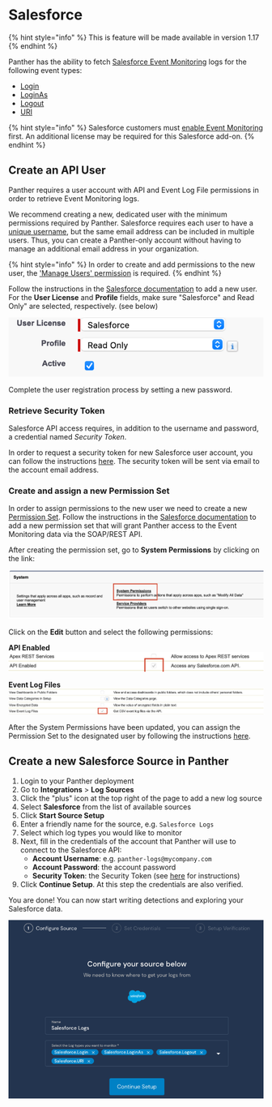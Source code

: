 # Salesforce

{% hint style="info" %}
This is feature will be made available in version 1.17
{% endhint %}

Panther has the ability to fetch [Salesforce Event Monitoring](https://trailhead.salesforce.com/content/learn/modules/event_monitoring/event_monitoring_intro) logs for the following event types:

* [Login](https://developer.salesforce.com/docs/atlas.en-us.api.meta/api/sforce_api_objects_eventlogfile_login.htm)
* [LoginAs](https://developer.salesforce.com/docs/atlas.en-us.api.meta/api/sforce_api_objects_eventlogfile_loginas.htm)
* [Logout](https://developer.salesforce.com/docs/atlas.en-us.api.meta/api/sforce_api_objects_eventlogfile_logout.htm)
* [URI](https://developer.salesforce.com/docs/atlas.en-us.api.meta/api/sforce_api_objects_eventlogfile_uri.htm)

{% hint style="info" %}
Salesforce customers must [enable Event Monitoring](https://help.salesforce.com/articleView?id=000339868\&type=1\&mode=1) first. An additional license may be required for this Salesforce add-on.
{% endhint %}

## Create an API User

Panther requires a user account with API and Event Log File permissions in order to retrieve Event Monitoring logs.

We recommend creating a new, dedicated user with the minimum permissions required by Panther. Salesforce requires each user to have a [unique username](https://help.salesforce.com/articleView?id=sf.basics_intro_usernames_passwords.htm\&type=5), but the same email address can be included in multiple users. Thus, you can create a Panther-only account without having to manage an additional email address in your organization.

{% hint style="info" %}
In order to create and add permissions to the new user, the ['Manage Users' permission](https://help.salesforce.com/articleView?id=000324398\&type=1\&mode=1) is required.
{% endhint %}

Follow the instructions in the [Salesforce documentation](https://help.salesforce.com/articleView?id=sf.adding_new_users.htm\&type=5) to add a new user. For the **User License** and **Profile** fields, make sure "Salesforce" and Read Only" are selected, respectively. (see below)

![User License and Profile](../../../../.gitbook/assets/create-user-profile.png)

Complete the user registration process by setting a new password.

### Retrieve Security Token <a href="retrieve-security-token" id="retrieve-security-token"></a>

Salesforce API access requires, in addition to the username and password, a credential named _Security Token_.

In order to request a security token for new Salesforce user account, you can follow the instructions [here](https://help.salesforce.com/articleView?id=sf.user_security_token.htm\&type=5). The security token will be sent via email to the account email address.

### Create and assign a new Permission Set

In order to assign permissions to the new user we need to create a new [Permission Set](https://help.salesforce.com/articleView?id=perm_sets_overview.htm\&type=5). Follow the instructions in the [Salesforce documentation](https://help.salesforce.com/articleView?id=sf.perm_sets_create.htm\&type=5) to add a new permission set that will grant Panther access to the Event Monitoring data via the SOAP/REST API.

After creating the permission set, go to **System Permissions** by clicking on the link:

![System Permissions Link](../../../../.gitbook/assets/system-permissions.png)

Click on the **Edit** button and select the following permissions:

**API Enabled** ![API Enabled](../../../../.gitbook/assets/api-enabled-permission.png)

**Event Log Files** ![Event Log Files](../../../../.gitbook/assets/view-event-log-files-permission.png)

After the System Permissions have been updated, you can assign the Permission Set to the designated user by following the instructions [here](https://developer.salesforce.com/docs/atlas.en-us.securityImplGuide.meta/securityImplGuide/perm_sets_assigning.htm).

## Create a new Salesforce Source in Panther

1. Login to your Panther deployment
2. Go to **Integrations** > **Log Sources**
3. Click the "plus" icon at the top right of the page to add a new log source
4. Select **Salesforce** from the list of available sources
5. Click **Start Source Setup**
6. Enter a friendly name for the source, e.g. `Salesforce Logs`
7. Select which log types you would like to monitor
8. Next, fill in the credentials of the account that Panther will use to connect to the Salesforce API:
   * **Account Username**: e.g. `panther-logs@mycompany.com`
   * **Account Password**: the account password
   * **Security Token**: the Security Token (see [here](salesforce.md#retrieve-security-token) for instructions)
9. Click **Continue Setup**. At this step the credentials are also verified.

You are done! You can now start writing detections and exploring your Salesforce data.

![New Salesforce Log Source](../../../../.gitbook/assets/add-new-log-source.png)
